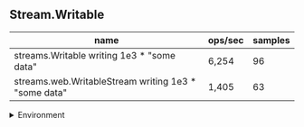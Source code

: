 ## Stream.Writable

|name|ops/sec|samples|
|-|-|-|
|streams.Writable writing 1e3 * "some data"|6,254|96|
|streams.web.WritableStream writing 1e3 * "some data"|1,405|63|


<details>
<summary>Environment</summary>

* __Machine:__ linux x64 | 4 vCPUs | 15.2GB Mem
* __Run:__ Sat May 04 2024 01:08:26 GMT+0000 (Coordinated Universal Time)
</details>

<!--
{"environment":{"platform":"linux","arch":"x64","cpus":4,"totalMemory":15.245216369628906},"benchmarks":[{"name":"streams.Writable writing 1e3 * \"some data\"","opsSec":6254.332914257818,"samples":4},{"name":"streams.web.WritableStream writing 1e3 * \"some data\"","opsSec":1404.8909711005917,"samples":5}]}-->
